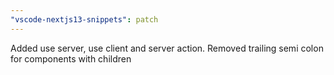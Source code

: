 ```yaml
---
"vscode-nextjs13-snippets": patch
---
```


Added use server, use client and server action. Removed trailing semi colon for components with children
